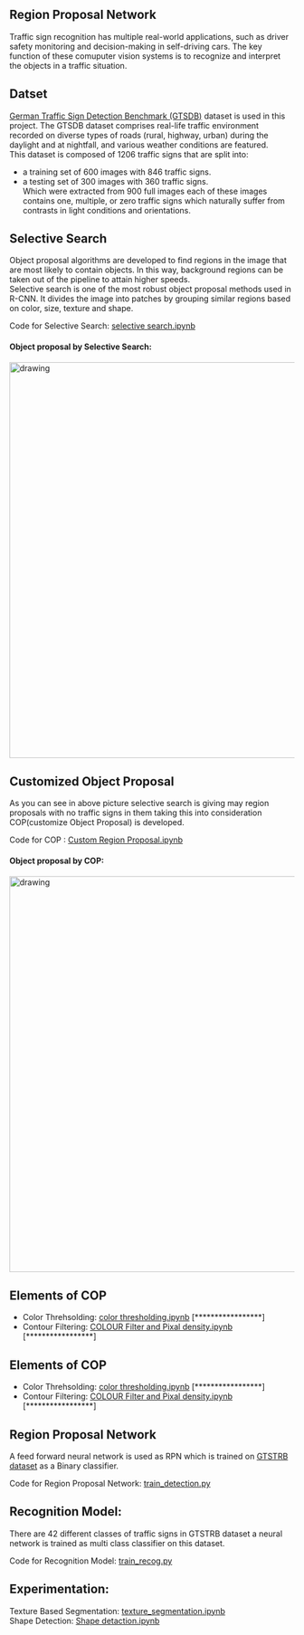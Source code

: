## Region Proposal Network
Traffic sign recognition has multiple real-world applications, 
such as driver safety monitoring and decision-making in 
self-driving cars. The key function of these comuputer 
vision systems is to recognize and interpret the objects in a 
traffic situation.

## Datset
[German Traffic Sign Detection Benchmark (GTSDB)](https://benchmark.ini.rub.de/gtsdb_news.html) dataset is used 
in this project.
The GTSDB dataset comprises real-life traffic environment recorded
on diverse types of roads (rural, highway, urban) during the
daylight and at nightfall, and various weather conditions are 
featured.\
This dataset is composed of 1206 traffic signs that are split into:
- a training set of 600 images with 846 traffic signs.
- a testing set of 300 images with 360 traffic signs.\
Which were extracted from 900 full images each of these images contains one, multiple, or zero traffic signs which naturally suffer 
from contrasts in light conditions and orientations.

## Selective Search
Object proposal algorithms are developed to find regions in the 
image that are most likely to contain objects. In this way,
background regions can be taken out of the pipeline to attain
higher speeds.\
Selective search is one of the most robust object proposal methods
used in R-CNN. It divides the image into patches by grouping
similar regions based on color, size, texture and shape.

Code for Selective Search: [selective search.ipynb](https://github.com/U-Abhishek/Region-Proposal-For-Traffic-Sign-Detection/blob/master/selective%20search.ipynb)

#### Object proposal by Selective Search:
<img src="https://user-images.githubusercontent.com/86155658/151668255-58976f37-84b1-439c-8757-121270687a57.png" alt="drawing" style="width:700px;"/>

## Customized Object Proposal
As you can see in above picture selective search is giving may region proposals 
with no traffic signs in them taking this into consideration COP(customize Object
Proposal) is developed.

Code for COP : [Custom Region Proposal.ipynb](https://github.com/U-Abhishek/Region-Proposal-For-Traffic-Sign-Detection/blob/master/Custom%20Region%20Proposal.ipynb)

#### Object proposal by COP:
<img src="https://user-images.githubusercontent.com/86155658/151670115-009272fd-2aae-45b0-88bc-b41818b111a3.png" alt="drawing" style="width:700px;"/>

## Elements of COP
- Color Threhsolding: [color thresholding.ipynb](https://github.com/U-Abhishek/Region-Proposal-For-Traffic-Sign-Detection/blob/master/color%20thresholding.ipynb) 
[*****************]
- Contour Filtering: [COLOUR Filter and Pixal density.ipynb](https://github.com/U-Abhishek/Region-Proposal-For-Traffic-Sign-Detection/blob/master/COLOUR%20Filter%20and%20Pixal%20density.ipynb) 
[*****************]

## Elements of COP
- Color Threhsolding: [color thresholding.ipynb](https://github.com/U-Abhishek/Region-Proposal-For-Traffic-Sign-Detection/blob/master/color%20thresholding.ipynb) 
[*****************]
- Contour Filtering: [COLOUR Filter and Pixal density.ipynb](https://github.com/U-Abhishek/Region-Proposal-For-Traffic-Sign-Detection/blob/master/COLOUR%20Filter%20and%20Pixal%20density.ipynb) 
[*****************]


## Region Proposal Network
A feed forward neural network is used as RPN which is trained on 
[GTSTRB dataset](https://benchmark.ini.rub.de/gtsrb_news.html) 
as a Binary classifier.

Code for Region Proposal Network: [train_detection.py](https://github.com/U-Abhishek/Region-Proposal-For-Traffic-Sign-Detection/blob/master/train_detection.py)


## Recognition Model:

There are 42 different classes of traffic signs in GTSTRB dataset 
a neural network is trained as multi class classifier on this dataset.

Code for Recognition Model: [train_recog.py](https://github.com/U-Abhishek/Region-Proposal-For-Traffic-Sign-Detection/blob/master/train_recog.py)

## Experimentation:
Texture Based Segmentation: [texture_segmentation.ipynb](https://github.com/U-Abhishek/Region-Proposal-For-Traffic-Sign-Detection/blob/master/texture_segmentation.ipynb)\
Shape Detection: [Shape detaction.ipynb](https://github.com/U-Abhishek/Region-Proposal-For-Traffic-Sign-Detection/blob/master/Shape%20detaction.ipynb)

